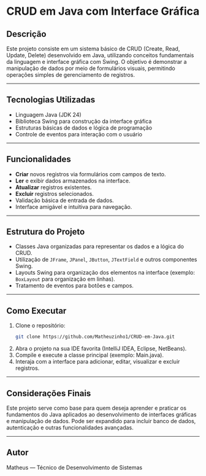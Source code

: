 # CRUD em Java com Interface Gráfica

## Descrição

Este projeto consiste em um sistema básico de CRUD (Create, Read, Update, Delete) desenvolvido em Java, utilizando conceitos fundamentais da linguagem e interface gráfica com Swing. O objetivo é demonstrar a manipulação de dados por meio de formulários visuais, permitindo operações simples de gerenciamento de registros.

---

## Tecnologias Utilizadas

- Linguagem Java (JDK 24)
- Biblioteca Swing para construção da interface gráfica
- Estruturas básicas de dados e lógica de programação
- Controle de eventos para interação com o usuário

---

## Funcionalidades

- **Criar** novos registros via formulários com campos de texto.
- **Ler** e exibir dados armazenados na interface.
- **Atualizar** registros existentes.
- **Excluir** registros selecionados.
- Validação básica de entrada de dados.
- Interface amigável e intuitiva para navegação.

---

## Estrutura do Projeto

- Classes Java organizadas para representar os dados e a lógica do CRUD.
- Utilização de `JFrame`, `JPanel`, `JButton`, `JTextField` e outros componentes Swing.
- Layouts Swing para organização dos elementos na interface (exemplo: `BoxLayout` para organização em linhas).
- Tratamento de eventos para botões e campos.

---

## Como Executar

1. Clone o repositório:
   ```bash
   git clone https://github.com/Matheuzinho1/CRUD-em-Java.git
   ```
2. Abra o projeto na sua IDE favorita (IntelliJ IDEA, Eclipse, NetBeans).
3. Compile e execute a classe principal (exemplo: Main.java).
4. Interaja com a interface para adicionar, editar, visualizar e excluir registros.

---

## Considerações Finais

Este projeto serve como base para quem deseja aprender e praticar os fundamentos do Java aplicados ao 
desenvolvimento de interfaces gráficas e manipulação de dados. Pode ser expandido para incluir banco de dados, 
autenticação e outras funcionalidades avançadas.

---

## Autor 

Matheus — Técnico de Desenvolvimento de Sistemas
